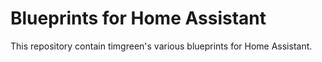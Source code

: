 # Blueprints for Home Assistant
This repository contain timgreen's various blueprints for Home Assistant.

